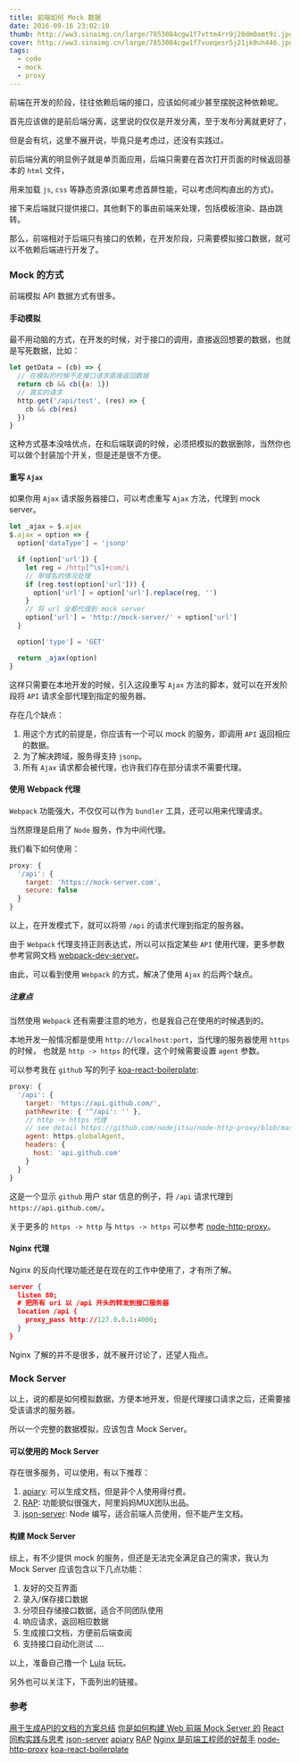 ```yaml
---
title: 前端如何 Mock 数据
date: 2016-09-16 23:02:10
thumb: http://ww3.sinaimg.cn/large/7853084cgw1f7vttm4rr9j20dm0amt9i.jpg
cover: http://ww3.sinaimg.cn/large/7853084cgw1f7vueqesr5j21jk0uh446.jpg
tags:
  - code
  - mock
  - proxy
---
```


前端在开发的阶段，往往依赖后端的接口，应该如何减少甚至摆脱这种依赖呢。

<!-- more -->

首先应该做的是前后端分离，这里说的仅仅是开发分离，至于发布分离就更好了，

但是会有坑，这里不展开说，毕竟只是考虑过，还没有实践过。

前后端分离的明显例子就是单页面应用，后端只需要在首次打开页面的时候返回基本的 `html` 文件，

用来加载 `js`, `css` 等静态资源(如果考虑首屏性能，可以考虑同构直出的方式)。

接下来后端就只提供接口，其他剩下的事由前端来处理，包括模板渲染、路由跳转。

那么，前端相对于后端只有接口的依赖，在开发阶段，只需要模拟接口数据，就可以不依赖后端进行开发了。


### Mock 的方式

前端模拟 API 数据方式有很多。

#### 手动模拟

最不用动脑的方式，在开发的时候，对于接口的调用，直接返回想要的数据，也就是写死数据，比如：

```js
let getData = (cb) => {
  // 在模拟的时候不走接口请求直接返回数据
  return cb && cb({a: 1})
  // 真实的请求
  http.get('/api/test', (res) => {
    cb && cb(res)
  })
}
```

这种方式基本没啥优点，在和后端联调的时候，必须把模拟的数据删除，当然你也可以做个封装加个开关，但是还是很不方便。

#### 重写 `Ajax`

如果你用 `Ajax` 请求服务器接口，可以考虑重写 `Ajax` 方法，代理到 mock server。

```js
let _ajax = $.ajax
$.ajax = option => {
  option['dataType'] = 'jsonp'

  if (option['url']) {
    let reg = /http[^\s]+com/i
    // 带域名的情况处理
    if (reg.test(option['url'])) {
      option['url'] = option['url'].replace(reg, '')
    }
    // 将 url 全都代理到 mock server
    option['url'] = 'http://mock-server/' + option['url']
  }

  option['type'] = 'GET'

  return _ajax(option)
}
```

这样只需要在本地开发的时候，引入这段重写 `Ajax` 方法的脚本，就可以在开发阶段将 `API` 请求全部代理到指定的服务器。

存在几个缺点：

1. 用这个方式的前提是，你应该有一个可以 mock 的服务，即调用 `API` 返回相应的数据。
2. 为了解决跨域，服务得支持 `jsonp`。
3. 所有 `Ajax` 请求都会被代理，也许我们存在部分请求不需要代理。

#### 使用 Webpack 代理

`Webpack` 功能强大，不仅仅可以作为 `bundler` 工具，还可以用来代理请求。

当然原理是启用了 `Node` 服务，作为中间代理。

我们看下如何使用：

```js webpack.dev.config.js
proxy: {
  '/api': {
    target: 'https://mock-server.com',
    secure: false
  }
}
```

以上，在开发模式下，就可以将带 `/api` 的请求代理到指定的服务器。

由于 `Webpack` 代理支持正则表达式，所以可以指定某些 `API` 使用代理，更多参数参考官网文档 [webpack-dev-server](http://webpack.github.io/docs/webpack-dev-server.html#proxy)。

由此，可以看到使用 `Webpack` 的方式，解决了使用 `Ajax` 的后两个缺点。

##### 注意点

当然使用 `Webpack` 还有需要注意的地方，也是我自己在使用的时候遇到的。

本地开发一般情况都是使用 `http://localhost:port`，当代理的服务器使用 `https` 的时候，
也就是 `http -> https` 的代理，这个时候需要设置 `agent` 参数。

可以参考我在 `github` 写的列子 [koa-react-boilerplate](https://github.com/xwartz/koa-react-boilerplate):

```js
proxy: {
  '/api': {
    target: 'https://api.github.com/',
    pathRewrite: { '^/api': '' },
    // http -> https 代理
    // see detail https://github.com/nodejitsu/node-http-proxy/blob/master/examples/http/proxy-http-to-https.js
    agent: https.globalAgent,
    headers: {
      host: 'api.github.com'
    }
  }
}
```

这是一个显示 `github` 用户 star 信息的例子，将 `/api` 请求代理到 `https://api.github.com/`。

关于更多的 `https -> http` 与 `https -> https` 可以参考 [node-http-proxy](https://github.com/nodejitsu/node-http-proxy#using-https)。


#### Nginx 代理

Nginx 的反向代理功能还是在现在的工作中使用了，才有所了解。

```json nginx.conf 
server {
  listen 80;
  # 把所有 uri 以 /api 开头的转发到接口服务器
  location /api {
    proxy_pass http://127.0.0.1:4000;
  }
}
```

Nginx 了解的并不是很多，就不展开讨论了，还望人指点。


### Mock Server

以上，说的都是如何模拟数据，方便本地开发，但是代理接口请求之后，还需要接受该请求的服务器。

所以一个完整的数据模拟，应该包含 Mock Server。

#### 可以使用的 Mock Server

存在很多服务，可以使用，有以下推荐：

1. [apiary](https://apiary.io/): 可以生成文档，但是非个人使用得付费。
2. [RAP](https://github.com/thx/RAP): 功能貌似很强大，阿里妈妈MUX团队出品。
3. [json-server](https://github.com/typicode/json-server): Node 编写，适合前端人员使用，但不能产生文档。

#### 构建 Mock Server

综上，有不少提供 mock 的服务，但还是无法完全满足自己的需求，我认为 Mock Server 应该包含以下几点功能：

1. 友好的交互界面
2. 录入/保存接口数据
3. 分项目存储接口数据，适合不同团队使用
4. 响应请求，返回相应数据
5. 生成接口文档，方便前后端查阅
6. 支持接口自动化测试
....

以上，准备自己撸一个 [Lula](https://github.com/xwartz/lula) 玩玩。

另外也可以关注下，下面列出的链接。

### 参考

[用于生成API的文档的方案总结](https://cnodejs.org/topic/567d612c435249f221f53a89)
[你是如何构建 Web 前端 Mock Server 的](https://www.zhihu.com/question/35436669)
[React 同构实践与思考](https://zhuanlan.zhihu.com/p/20669111?refer=purerender)
[json-server](https://github.com/typicode/json-server)
[apiary](https://apiary.io/)
[RAP](https://github.com/thx/RAP)
[Nginx 是前端工程师的好帮手](http://www.restran.net/2015/08/19/nginx-frontend-helper/)
[node-http-proxy](https://github.com/nodejitsu/node-http-proxy#using-https) 
[koa-react-boilerplate](https://github.com/xwartz/koa-react-boilerplate)

